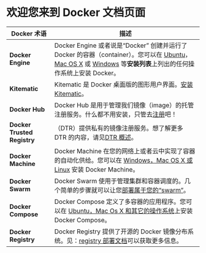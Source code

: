 # 欢迎您来到 Docker 文档页面

| **Docker 术语** | 描述 |
| --------------- | ---- |
| **Docker Engine** |  Docker Engine 或者说是“Docker” 创建并运行了 Docker 的容器（container）。您可以在 [Ubuntu](installation/ubuntulinux.md)，[Mac OS X](installation/mac.md) 或 [Windows](installation/windows.md) 等**安装列表**上列出的任何操作系统上安装 Docker。|
| **Kitematic** | Kitematic 是 Docker 桌面版的图形用户界面。[安装 Kitematic](kitematic/README.md)。 |
| **Docker Hub** | Docker Hub 是用于管理我们镜像（image）的托管注册服务。什么都不用安装，只管去[注册](https://hub.docker.com/)吧！ |
| **Docker Trusted Registry** | （DTR）提供私有的镜像注册服务。想了解更多 DTR 的内容，请见[DTR 概述](docker-trusted-registry/README.md)。 |
| **Docker Machine** | Docker Machine 在您的网络上或者云中实现了容器的自动化供给。您可以在 [Windows，Mac OS X 或 Linux](machine/install-machine.md) 安装 Docker Machine。 |
| **Docker Swarm** | Docker Swarm 使用于管理集群和容器调度的。几个简单的步骤就可以让您[部署属于您的“swarm”](swarm/install-w-machine)。 |
| **Docker Compose** | Docker Compose 定义了多容器的应用程序。您可以在 [Ubuntu，Mac Os X 和其它的操作系统](compose/install.md)上安装 Docker Compose。 |
| **Docker Registry** | Docker Registry 提供了开源的 Docker 镜像分布系统。见：[registry 部署文档](registry/deploying.md)可以获取更多信息。

